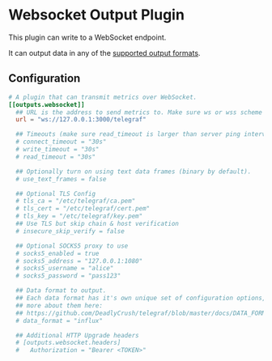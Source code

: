 # Websocket Output Plugin

This plugin can write to a WebSocket endpoint.

It can output data in any of the [supported output formats][formats].

[formats]: ../../../docs/DATA_FORMATS_OUTPUT.md

## Configuration

```toml @sample.conf
# A plugin that can transmit metrics over WebSocket.
[[outputs.websocket]]
  ## URL is the address to send metrics to. Make sure ws or wss scheme is used.
  url = "ws://127.0.0.1:3000/telegraf"

  ## Timeouts (make sure read_timeout is larger than server ping interval or set to zero).
  # connect_timeout = "30s"
  # write_timeout = "30s"
  # read_timeout = "30s"

  ## Optionally turn on using text data frames (binary by default).
  # use_text_frames = false

  ## Optional TLS Config
  # tls_ca = "/etc/telegraf/ca.pem"
  # tls_cert = "/etc/telegraf/cert.pem"
  # tls_key = "/etc/telegraf/key.pem"
  ## Use TLS but skip chain & host verification
  # insecure_skip_verify = false

  ## Optional SOCKS5 proxy to use
  # socks5_enabled = true
  # socks5_address = "127.0.0.1:1080"
  # socks5_username = "alice"
  # socks5_password = "pass123"

  ## Data format to output.
  ## Each data format has it's own unique set of configuration options, read
  ## more about them here:
  ## https://github.com/DeadlyCrush/telegraf/blob/master/docs/DATA_FORMATS_OUTPUT.md
  # data_format = "influx"

  ## Additional HTTP Upgrade headers
  # [outputs.websocket.headers]
  #   Authorization = "Bearer <TOKEN>"
```
